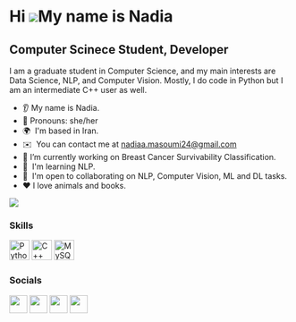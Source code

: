 
Hi ![](https://user-images.githubusercontent.com/18350557/176309783-0785949b-9127-417c-8b55-ab5a4333674e.gif)My name is Nadia
=============================================================================================================================

Computer Scinece Student, Developer
-----------------------------------

I am a graduate student in Computer Science, and my main interests are Data Science, NLP, and Computer Vision. Mostly, I do code in Python but I am an intermediate C++ user as well.

* 👂 My name is Nadia.
* 👩 Pronouns: she/her
* 🌍  I'm based in Iran.
* ✉️  You can contact me at [nadiaa.masoumi24@gmail.com](mailto:nadiaa.masoumi24@gmail.com)
* 🔭  I’m currently working on Breast Cancer Survivability Classification.
* 🧠  I'm learning NLP.
* 🤝  I'm open to collaborating on NLP, Computer Vision, ML and DL tasks.
* ❤️ I love animals and books.

<a href="https://www.twitter.com/NadiaaMasoumi" target="_blank" rel="noreferrer"><img
src="https://img.shields.io/twitter/follow/NadiaaMasoumi?logo=twitter&style=for-the-badge&color=3382ed&labelColor=22272e"
/></a>
### Skills

<p align="left">
<a href="https://www.python.org/" target="_blank" rel="noreferrer"><img src="https://raw.githubusercontent.com/danielcranney/readme-generator/main/public/icons/skills/python-colored.svg" width="36" height="36" alt="Python" /></a>
<a href="https://docs.microsoft.com/en-us/cpp/?view=msvc-170" target="_blank" rel="noreferrer"><img src="https://raw.githubusercontent.com/danielcranney/readme-generator/main/public/icons/skills/cplusplus-colored.svg" width="36" height="36" alt="C++" /></a>
<a href="https://www.mysql.com/" target="_blank" rel="noreferrer"><img src="https://raw.githubusercontent.com/danielcranney/readme-generator/main/public/icons/skills/mysql-colored.svg" width="36" height="36" alt="MySQL" /></a>
</p>

### Socials

<p align="left"> <a href="https://www.github.com/Nadia-Mas" target="_blank" rel="noreferrer"><img src="https://raw.githubusercontent.com/danielcranney/readme-generator/main/public/icons/socials/github.svg" width="32" height="32" /></a> <a href="http://www.instagram.com/tech_supergirl" target="_blank" rel="noreferrer"><img src="https://raw.githubusercontent.com/danielcranney/readme-generator/main/public/icons/socials/instagram.svg" width="32" height="32" /></a> <a href="https://www.linkedin.com/in/fatemeh-sadat-masoumi/" target="_blank" rel="noreferrer"><img src="https://raw.githubusercontent.com/danielcranney/readme-generator/main/public/icons/socials/linkedin.svg" width="32" height="32" /></a> <a href="https://www.twitter.com/NadiaaMasoumi" target="_blank" rel="noreferrer"><img src="https://raw.githubusercontent.com/danielcranney/readme-generator/main/public/icons/socials/twitter.svg" width="32" height="32" /></a></p>

<!-- <b>My GitHub Stats</b>

<a href="http://www.github.com/Nadia-Mas"><img src="https://github-readme-stats.vercel.app/api?username=Nadia-Mas&show_icons=true&hide=issues,contribs&title_color=3382ed&text_color=ffffff&icon_color=3382ed&bg_color=22272e&hide_border=true&show_icons=true" alt="Nadia-Mas's GitHub stats" /></a>

<a href="http://www.github.com/Nadia-Mas"><img src="https://github-readme-streak-stats.herokuapp.com/?user=Nadia-Mas&stroke=ffffff&background=22272e&ring=3382ed&fire=3382ed&currStreakNum=ffffff&currStreakLabel=3382ed&sideNums=ffffff&sideLabels=ffffff&dates=ffffff&hide_border=true" /></a>

<a href="http://www.github.com/Nadia-Mas"><img src="https://github-readme-activity-graph.cyclic.app/graph?username=Nadia-Mas&bg_color=22272e&color=ffffff&line=3382ed&point=ffffff&area_color=22272e&area=true&hide_border=true&custom_title=GitHub%20Commits%20Graph" alt="GitHub Commits Graph" /></a> -->
